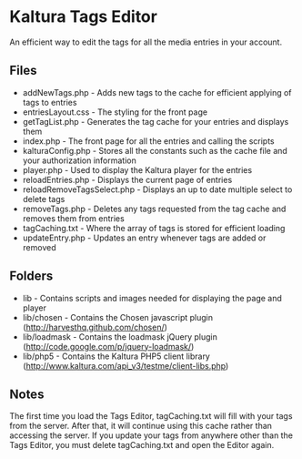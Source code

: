 Kaltura Tags Editor
==================
An efficient way to edit the tags for all the media entries in your account. 

Files
-----

* addNewTags.php - Adds new tags to the cache for efficient applying of tags to entries
* entriesLayout.css - The styling for the front page
* getTagList.php - Generates the tag cache for your entries and displays them
* index.php - The front page for all the entries and calling the scripts
* kalturaConfig.php - Stores all the constants such as the cache file and your authorization information
* player.php - Used to display the Kaltura player for the entries
* reloadEntries.php - Displays the current page of entries
* reloadRemoveTagsSelect.php - Displays an up to date multiple select to delete tags
* removeTags.php - Deletes any tags requested from the tag cache and removes them from entries
* tagCaching.txt - Where the array of tags is stored for efficient loading
* updateEntry.php - Updates an entry whenever tags are added or removed

Folders
-------

* lib - Contains scripts and images needed for displaying the page and player
* lib/chosen - Contains the Chosen javascript plugin
	(http://harvesthq.github.com/chosen/)
* lib/loadmask - Contains the loadmask jQuery plugin
	(http://code.google.com/p/jquery-loadmask/)
* lib/php5 - Contains the Kaltura PHP5 client library
	(http://www.kaltura.com/api_v3/testme/client-libs.php)
	
Notes
-----
The first time you load the Tags Editor, tagCaching.txt will fill with your tags from the server. After that, it will continue using this cache rather than accessing the server. If you update your tags from anywhere other than the Tags Editor, you must delete tagCaching.txt and open the Editor again.
